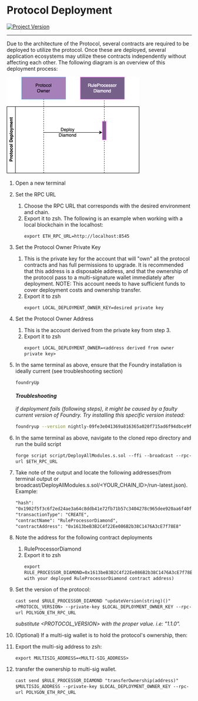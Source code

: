 # Protocol Deployment
[![Project Version][version-image]][version-url]

---
Due to the architecture of the Protocol, several contracts are required to be deployed to utilize the protocol. Once these are deployed, 
several application ecosystems may utilize these contracts independently without affecting each other. The following diagram
is an overview of this deployment process:


![Protocol deployment sequence diagram](../images/ProtocolDeployment.png)

1. Open a new terminal
2. Set the RPC URL
   1. Choose the RPC URL that corresponds with the desired environment and chain.
   2. Export it to zsh. The following is an example when working with a local blockchain in the localhost:
        ````
        export ETH_RPC_URL=http://localhost:8545
        ````
3. Set the Protocol Owner Private Key
   1. This is the private key for the account that will "own" all the protocol contracts and has full permissions to upgrade. It is recommended that this address is a disposable address, and that the ownership of the protocol pass to a multi-signature wallet immediately after deployment. NOTE: This account needs to have sufficient funds to cover deployment costs and ownership transfer.
   2. Export it to zsh
        ````
        export LOCAL_DEPLOYMENT_OWNER_KEY=desired private key
        ```` 
4. Set the Protocol Owner Address
   1. This is the account derived from the private key from step 3.
   2. Export it to zsh
        ````
        export LOCAL_DEPLOYMENT_OWNER=<address derived from owner private key>
        ````
5. In the same terminal as above, ensure that the Foundry installation is ideally current (see troubleshooting section)
   ````
   foundryUp
   ````

   #### *Troubleshooting*

   *if deployment fails (following steps), it might be caused by a faulty current version of Foundry. Try installing this specific version instead:*

   ```bash
   foundryup --version nightly-09fe3e041369a816365a020f715ad6f94dbce9f2
   ```
6. In the same terminal as above, navigate to the cloned repo directory and run the build script
   ````
   forge script script/DeployAllModules.s.sol --ffi --broadcast --rpc-url $ETH_RPC_URL
   ````

7. Take note of the output and locate the following addresses(from terminal output or broadcast/DeployAllModules.s.sol/<YOUR_CHAIN_ID>/run-latest.json). Example:
   ```
   "hash": "0x1902f5f3c6f2ed24ae3a64c8ddb41e72fb71b57c3404278c965dee920aa6f40f",
   "transactionType": "CREATE",
   "contractName": "RuleProcessorDiamond",
   "contractAddress": "0x1613beB3B2C4f22Ee086B2b38C1476A3cE7f78E8"
   ```
8. Note the address for the following contract deployments
   1. RuleProcessorDiamond
   2. Export it to zsh
        ````
        export RULE_PROCESSOR_DIAMOND=0x1613beB3B2C4f22Ee086B2b38C1476A3cE7f78E8(substitute with your deployed RuleProcessorDiamond contract address)
        ````
9. Set the version of the protocol:
   ```
   cast send $RULE_PROCESSOR_DIAMOND "updateVersion(string)()" <PROTOCOL_VERSION> --private-key $LOCAL_DEPLOYMENT_OWNER_KEY --rpc-url POLYGON_ETH_RPC_URL
   ```
   *substitute <PROTOCOL_VERSION> with the proper value. i.e: "1.1.0".*

10. (Optional) If a multi-sig wallet is to hold the protocol's ownership, then:
   1. Export the multi-sig address to zsh:
      ```
      export MULTISIG_ADDRESS=<MULTI-SIG_ADDRESS>
      ```   
   2. transfer the ownership to multi-sig wallet.
      ```
      cast send $RULE_PROCESSOR_DIAMOND "transferOwnership(address)" $MULTISIG_ADDRESS --private-key $LOCAL_DEPLOYMENT_OWNER_KEY --rpc-url POLYGON_ETH_RPC_URL
      ```


<!-- These are the body links -->
[environment-url]: ./SET-ENVIRONMENT.md

<!-- These are the header links -->
[version-image]: https://img.shields.io/badge/Version-1.1.0-brightgreen?style=for-the-badge&logo=appveyor
[version-url]: https://github.com/thrackle-io/Tron